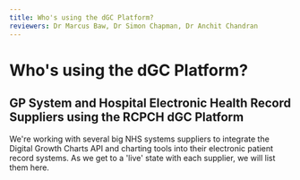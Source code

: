 ```yaml
---
title: Who's using the dGC Platform?
reviewers: Dr Marcus Baw, Dr Simon Chapman, Dr Anchit Chandran
---
```


# Who's using the dGC Platform?

## GP System and Hospital Electronic Health Record Suppliers using the RCPCH dGC Platform
We're working with several big NHS systems suppliers to integrate the Digital Growth Charts API and charting tools into their electronic patient record systems. As we get to a 'live' state with each supplier, we will list them here.

<!--
## Research and Publications done with the API/python


## Other Organisations using the RCPCH dGC Platform
-->
<!--
this bit is hidden from the published site (but is visible in GH source)

to add:
NHSE/X as commissioners
NHSD - using python package in DAE for Maternity project
Trusts - Northumberland
-->
